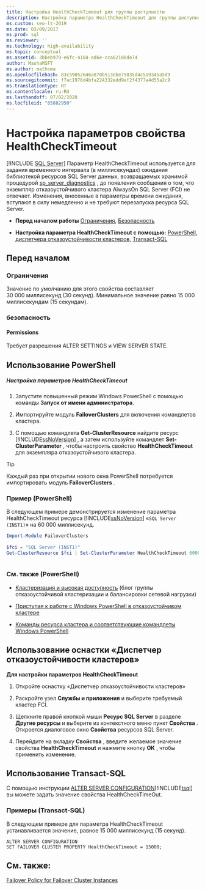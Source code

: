 ```yaml
---
title: Настройка HealthCheckTimeout для группы доступности
description: Настройка параметра HealthCheckTimeout для группы доступности AlwaysOn, указывающего время, которое библиотека DLL ресурсов SQL Server ожидает, прежде чем сообщать об отсутствии ответа.
ms.custom: seo-lt-2019
ms.date: 03/09/2017
ms.prod: sql
ms.reviewer: ''
ms.technology: high-availability
ms.topic: conceptual
ms.assetid: 3bbeb979-e6fc-4184-ad6e-cca62108de74
author: MashaMSFT
ms.author: mathoma
ms.openlocfilehash: 83c59052646a870b513ebe79835d4c5a9345a5d9
ms.sourcegitcommit: f7ac1976d4bfa224332edd9ef2f4377a4d55a2c9
ms.translationtype: HT
ms.contentlocale: ru-RU
ms.lasthandoff: 07/02/2020
ms.locfileid: "85882950"
---
```

# <a name="configure-healthchecktimeout-property-settings"></a>Настройка параметров свойства HealthCheckTimeout
[!INCLUDE [SQL Server](../../../includes/applies-to-version/sqlserver.md)]
  Параметр HealthCheckTimeout используется для задания временного интервала (в миллисекундах) ожидания библиотекой ресурсов SQL Server данных, возвращаемых хранимой процедурой [sp_server_diagnostics](../../../relational-databases/system-stored-procedures/sp-server-diagnostics-transact-sql.md) , до появления сообщения о том, что экземпляр отказоустойчивого кластера AlwaysOn SQL Server (FCI) не отвечает. Изменения, внесенные в параметры времени ожидания, вступают в силу немедленно и не требуют перезапуска ресурса SQL Server.  
  
-   **Перед началом работы**  [Ограничения](#Limits), [Безопасность](#Security)  
  
-   **Настройка параметра HealthCheckTimeout с помощью:**  [PowerShell](#PowerShellProcedure), [диспетчера отказоустойчивости кластеров](#WSFC), [Transact-SQL](#TsqlProcedure)  
  
##  <a name="before-you-begin"></a><a name="BeforeYouBegin"></a> Перед началом  
  
###  <a name="limitations-and-restrictions"></a><a name="Limits"></a> Ограничения  
 Значение по умолчанию для этого свойства составляет 30 000 миллисекунд (30 секунд). Минимальное значение равно 15 000 миллисекундам (15 секундам).  
  
###  <a name="security"></a><a name="Security"></a> безопасность  
  
####  <a name="permissions"></a><a name="Permissions"></a> Permissions  
 Требует разрешения ALTER SETTINGS и VIEW SERVER STATE.  
  
##  <a name="using-powershell"></a><a name="PowerShellProcedure"></a> Использование PowerShell  
  
##### <a name="to-configure-healthchecktimeout-settings"></a>Настройка параметров HealthCheckTimeout  
  
1.  Запустите повышенный режим Windows PowerShell с помощью команды **Запуск от имени администратора**.  
  
2.  Импортируйте модуль **FailoverClusters** для включения командлетов кластера.  
  
3.  C помощью командлета **Get-ClusterResource** найдите ресурс [!INCLUDE[ssNoVersion](../../../includes/ssnoversion-md.md)] , а затем используйте командлет **Set-ClusterParameter** , чтобы настроить свойство **HealthCheckTimeout** для экземпляра отказоустойчивого кластера.  
  
> [!TIP]  
>  Каждый раз при открытии нового окна PowerShell потребуется импортировать модуль **FailoverClusters** .  
  
### <a name="example-powershell"></a>Пример (PowerShell)  
 В следующем примере демонстрируется изменение параметра HealthCheckTimeout ресурса [!INCLUDE[ssNoVersion](../../../includes/ssnoversion-md.md)] «`SQL Server (INST1)`» на 60 000 миллисекунд.  
  
```powershell  
Import-Module FailoverClusters  
  
$fci = "SQL Server (INST1)"  
Get-ClusterResource $fci | Set-ClusterParameter HealthCheckTimeout 60000  
  
```  
  
### <a name="related-content-powershell"></a>См. также (PowerShell)  
  
-   [Кластеризация и высокая доступность](https://techcommunity.microsoft.com/t5/failover-clustering/bg-p/FailoverClustering) (блог группы отказоустойчивой кластеризации и балансировки сетевой нагрузки)  
  
-   [Приступая к работе с Windows PowerShell в отказоустойчивом кластере](https://technet.microsoft.com/library/ee619762\(WS.10\).aspx)  
  
-   [Команды ресурса кластера и соответствующие командлеты Windows PowerShell](https://msdn.microsoft.com/library/ee619744.aspx#BKMK_resource)  
  
##  <a name="using-the-failover-cluster-manager-snap-in"></a><a name="WSFC"></a> Использование оснастки «Диспетчер отказоустойчивости кластеров»  
 **Для настройки параметров HealthCheckTimeout**  
  
1.  Откройте оснастку «Диспетчер отказоустойчивости кластеров»  
  
2.  Раскройте узел **Службы и приложения** и выберите требуемый кластер FCI.  
  
3.  Щелкните правой кнопкой мыши **Ресурс SQL Server** в разделе **Другие ресурсы** и выберите из контекстного меню пункт **Свойства** . Откроется диалоговое окно **Свойства** ресурсов SQL Server.  
  
4.  Перейдите на вкладку **Свойства** , введите желаемое значение свойства **HealthCheckTimeout** и нажмите кнопку **ОК** , чтобы применить изменение.  
  
##  <a name="using-transact-sql"></a><a name="TsqlProcedure"></a> Использование Transact-SQL  
 С помощью инструкции [ALTER SERVER CONFIGURATION](../../../t-sql/statements/alter-server-configuration-transact-sql.md)[!INCLUDE[tsql](../../../includes/tsql-md.md)] вы можете задать значение свойства HealthCheckTimeOut.  
  
###  <a name="example-transact-sql"></a><a name="TsqlExample"></a> Примеры (Transact-SQL)  
 В следующем примере для параметра HealthCheckTimeout устанавливается значение, равное 15 000 миллисекунд (15 секунд).  
  
```  
ALTER SERVER CONFIGURATION   
SET FAILOVER CLUSTER PROPERTY HealthCheckTimeout = 15000;  
```  
  
## <a name="see-also"></a>См. также:  
 [Failover Policy for Failover Cluster Instances](../../../sql-server/failover-clusters/windows/failover-policy-for-failover-cluster-instances.md)  
  
  
